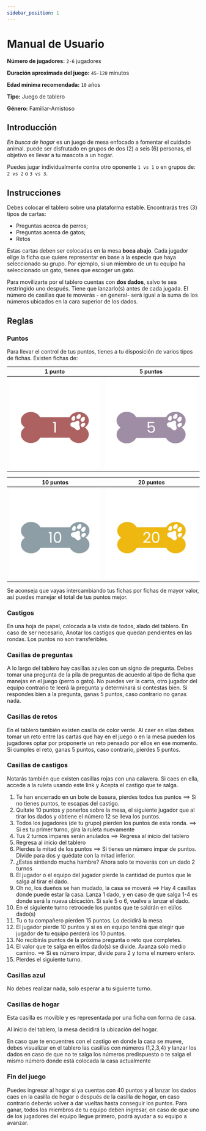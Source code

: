```yaml
---
sidebar_position: 1
---
```


# Manual de Usuario

**Número de jugadores:** `2-6` jugadores

**Duración aproximada del juego:** `45-120` minutos

**Edad mínima recomendada:** `10` años

**Tipo:** Juego de tablero

**Género:** Familiar-Amistoso

## Introducción

_En busca de hogar_ es un juego de mesa enfocado a fomentar el cuidado animal. puede ser disfrutado en grupos de dos (2) a seis (6) personas, el objetivo es llevar a tu mascota a un hogar.

Puedes jugar individualmente contra otro oponente `1 vs 1` o en grupos de: `2 vs 2` o `3 vs 3`.

## Instrucciones

Debes colocar el tablero sobre una plataforma estable. Encontrarás tres (3) tipos de cartas:

- Preguntas acerca de perros;
- Preguntas acerca de gatos;
- Retos

Estas cartas deben ser colocadas en la mesa **boca abajo**. Cada jugador elige la ficha que quiere representar en base a la especie que haya seleccionado su grupo. Por ejemplo, si un miembro de un tu equipo ha seleccionado un gato, tienes que escoger un gato.

Para movilizarte por el tablero cuentas con **dos dados**, salvo te sea restringido uno después. Tiene que lanzarlo(s) antes de cada jugada. El número de casillas que te moverás - en general- será igual a la suma de los números ubicados en la cara superior de los dados.

## Reglas

### Puntos

Para llevar el control de tus puntos, tienes a tu disposición de varios tipos de fichas. Existen fichas de:

|                 1 punto                 |                5 puntos                 |
| :-------------------------------------: | :-------------------------------------: |
| ![1 punto](/img/ideacion-3/ficha1.jpeg) | ![1 punto](/img/ideacion-3/ficha5.jpeg) |

|                10 puntos                 |                20 puntos                 |
| :--------------------------------------: | :--------------------------------------: |
| ![1 punto](/img/ideacion-3/ficha10.jpeg) | ![1 punto](/img/ideacion-3/ficha20.jpeg) |

Se aconseja que vayas intercambiando tus fichas por fichas de mayor valor, así puedes manejar el total de tus puntos mejor.

### Castigos

En una hoja de papel, colocada a la vista de todos, alado del tablero. En caso de ser necesario, Anotar los castigos que quedan pendientes en las rondas. Los puntos no son transferibles.  

### Casillas de preguntas

A lo largo del tablero hay casillas azules con un signo de pregunta. Debes tomar una pregunta de la pila de preguntas de acuerdo al tipo de ficha que manejas en el juego (perro o gato). No puedes ver la carta, otro jugador del equipo contrario te leerá la pregunta y determinará si contestas bien. Si respondes bien a la pregunta, ganas 5 puntos, caso contrario no ganas nada.

### Casillas de retos

En el tablero también existen casilla de color verde. Al caer en ellas debes tomar un reto entre las cartas que hay en el juego o en la mesa pueden los jugadores optar por proponerte un reto pensado por ellos en ese momento. Si cumples el reto, ganas 5 puntos, caso contrario, pierdes 5 puntos. 

### Casillas de castigos

Notarás también que existen casillas rojas con una calavera. Si caes en ella, accede a la ruleta usando este link y Acepta el castigo que te salga.

1. Te han encerrado en un bote de basura, pierdes todos tus puntos
     ==> Si no tienes puntos, te escapas del castigo.
2. Quítate 10 puntos y ponerlos sobre la mesa, el siguiente jugador que al tirar los dados y obtiene el número 12 se lleva los puntos.
3. Todos los jugadores (de tu grupo) pierden los puntos de esta ronda.
     ==> Si es tu primer turno, gira la ruleta nuevamente
4. Tus 2 turnos impares serán anulados
     ==> Regresa al inicio del tablero
5. Regresa al inicio del tablero
6. Pierdes la mitad de los puntos
     ==> Si tienes un número impar de puntos. Divide para dos y quédate con la  mitad inferior.
7. ¿Estas sintiendo mucha hambre? Ahora solo te moverás con un dado 2 turnos
8. El jugador o el equipo del jugador pierde la cantidad de puntos que le salga al tirar el dado.
9. Oh no, los dueños se han mudado, la casa se moverá
     ==> Hay 4 casillas donde puede estar la casa. Lanza 1 dado, y en caso de que salga 1-4 es donde será la nueva ubicación. Si sale 5 o 6, vuelve a lanzar el dado.
10. En el siguiente turno retrocede los puntos que te saldrán en el/los dado(s)
11. Tu o tu compañero pierden 15 puntos. Lo decidirá la mesa.
12. El jugador pierde 10 puntos y si es en equipo tendrá que elegir que jugador de tu equipo perderá los 10 puntos.
13. No recibirás puntos de la próxima pregunta o reto que completes.
14. El valor que te salga en el/los dado(s) se divide. Avanza solo medio camino.
==> Si es número impar, divide para 2 y toma el numero entero.
15. Pierdes el siguiente turno. 

### Casillas azul

No debes realizar nada, solo esperar a tu siguiente turno.  

### Casillas de hogar

Esta casilla es movible y es representada por una ficha con forma de casa.

Al inicio del tablero, la mesa decidirá la ubicación del hogar.

En caso que te encuentres con el castigo en donde la casa se mueve, debes visualizar en el tablero las casillas con números (1,2,3,4) y  lanzar los dados en caso de que no te salga los números predispuesto o te salga el mismo número donde está colocada la casa actualmente

### Fin del juego

Puedes ingresar al hogar si ya cuentas con 40 puntos y al lanzar los dados caes en la casilla de hogar o después de la casilla de hogar, en caso contrario deberás volver a dar vueltas hasta conseguir los puntos. Para ganar, todos los miembros de tu equipo deben ingresar, en caso de que uno de los jugadores del equipo llegue primero, podrá ayudar a su equipo a avanzar.  

